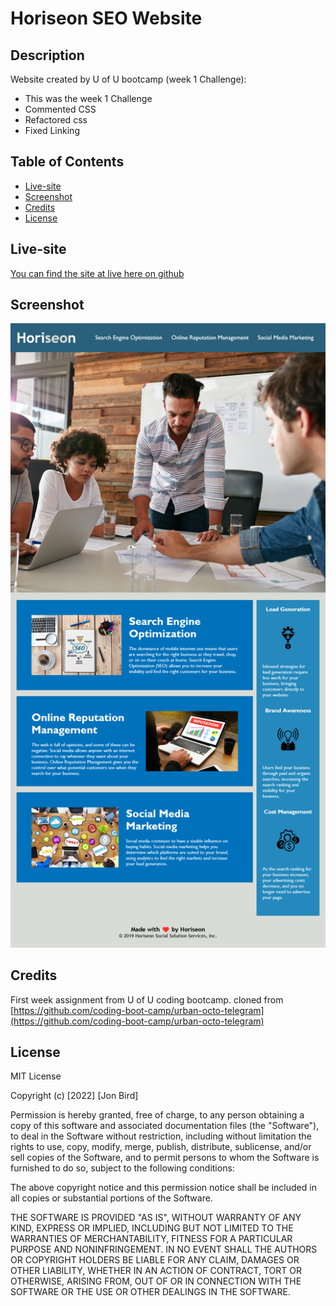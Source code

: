 # Horiseon SEO Website

## Description

Website created by U of U bootcamp (week 1 Challenge):

- This was the week 1 Challenge
- Commented CSS
- Refactored css
- Fixed Linking


## Table of Contents

- [Live-site](#live-site)
- [Screenshot](#screenshot)
- [Credits](#credits)
- [License](#license)

## Live-site

[You can find the site at live here on github](https://attidack.github.io/Horiseon-SEO-Website/)

## Screenshot

![alt text](assets/images/screenshot.png)


## Credits

First week assignment from U of U coding bootcamp.  cloned from [https://github.com/coding-boot-camp/urban-octo-telegram](https://github.com/coding-boot-camp/urban-octo-telegram)

## License

MIT License

Copyright (c) [2022] [Jon Bird]

Permission is hereby granted, free of charge, to any person obtaining a copy
of this software and associated documentation files (the "Software"), to deal
in the Software without restriction, including without limitation the rights
to use, copy, modify, merge, publish, distribute, sublicense, and/or sell
copies of the Software, and to permit persons to whom the Software is
furnished to do so, subject to the following conditions:

The above copyright notice and this permission notice shall be included in all
copies or substantial portions of the Software.

THE SOFTWARE IS PROVIDED "AS IS", WITHOUT WARRANTY OF ANY KIND, EXPRESS OR
IMPLIED, INCLUDING BUT NOT LIMITED TO THE WARRANTIES OF MERCHANTABILITY,
FITNESS FOR A PARTICULAR PURPOSE AND NONINFRINGEMENT. IN NO EVENT SHALL THE
AUTHORS OR COPYRIGHT HOLDERS BE LIABLE FOR ANY CLAIM, DAMAGES OR OTHER
LIABILITY, WHETHER IN AN ACTION OF CONTRACT, TORT OR OTHERWISE, ARISING FROM,
OUT OF OR IN CONNECTION WITH THE SOFTWARE OR THE USE OR OTHER DEALINGS IN THE
SOFTWARE.
